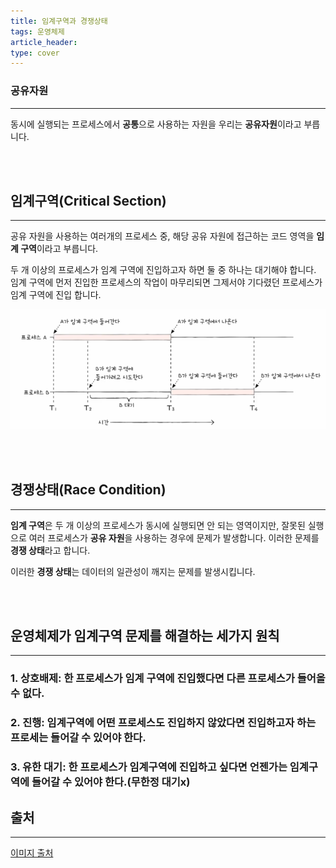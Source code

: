 ```yaml
---
title: 임계구역과 경쟁상태
tags: 운영체제
article_header:
type: cover
---
```


### 공유자원

---

동시에 실행되는 프로세스에서 **공통**으로 사용하는 자원을 우리는 **공유자원**이라고 부릅니다.

<br>
<br>

## 임계구역(Critical Section)

---

공유 자원을 사용하는 여러개의 프로세스 중, 해당 공유 자원에 접근하는 코드 영역을 **임계 구역**이라고 부릅니다.

두 개 이상의 프로세스가 임계 구역에 진입하고자 하면 둘 중 하나는 대기해야 합니다. 임계 구역에 먼저 진입한 프로세스의
작업이 마무리되면 그제서야 기다렸던 프로세스가 임계 구역에 진입 합니다.

![](https://raw.githubusercontent.com/jickDo/picture/master/OS/study/cp4/17/critical_section.png)


<br>
<br>

## 경쟁상태(Race Condition)

---

**임계 구역**은 두 개 이상의 프로세스가 동시에 실행되면 안 되는 영역이지만, 잘못된 실행으로 여러 프로세스가
**공유 자원**을 사용하는 경우에 문제가 발생합니다.
이러한 문제를 **경쟁 상태**라고 합니다.

이러한 **경쟁 상태**는 데이터의 일관성이 깨지는 문제를 발생시킵니다.

<br>
<br>

## 운영체제가 임계구역 문제를 해결하는 세가지 원칙

---

### 1. 상호배제: 한 프로세스가 임계 구역에 진입했다면 다른 프로세스가 들어올 수 없다.
### 2. 진행: 임계구역에 어떤 프로세스도 진입하지 않았다면 진입하고자 하는 프로세는 들어갈 수 있어야 한다.
### 3. 유한 대기: 한 프로세스가 임계구역에 진입하고 싶다면 언젠가는 임계구역에 들어갈 수 있어야 한다.(무한정 대기x)

## 출처

---

[이미지 출처](https://www.inflearn.com/course/%ED%98%BC%EC%9E%90-%EA%B3%B5%EB%B6%80%ED%95%98%EB%8A%94-%EC%BB%B4%ED%93%A8%ED%84%B0%EA%B5%AC%EC%A1%B0-%EC%9A%B4%EC%98%81%EC%B2%B4%EC%A0%9C/dashboard)
